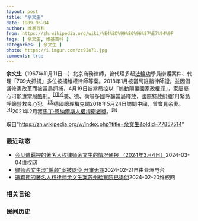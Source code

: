 ```yaml
---
layout: post
title: "余文生"
date: 1989-06-04
author: 维基百科
from: https://zh.wikipedia.org/wiki/%E4%BD%99%E6%96%87%E7%94%9F
tags: [ 余文生, 维基百科 ]
categories: [ 余文生 ]
photo: https://i.imgur.com/zc9Io71.jpg
comments: true
---
```

<div class="mw-content-ltr mw-parser-output" lang="zh" dir="ltr">
<p><b>余文生</b>（1967年11月11日<span class="useeditintro" title="Template:BLP editintro">—</span>）北京商務律師，曾代理多起<a href="/wiki/%E6%B3%95%E8%BC%AA%E5%8A%9F" class="mw-redirect" title="法輪功">法輪功</a>學員辯護案件、代理「709大抓捕」多位被捕維權律師等案。2018年1月被當局註銷律師證，並因倡議修憲改革而被當局抓捕，4月19日被當局控以「煽動顛覆國家政權罪」，家屬憂心可能遭當局酷刑。<sup id="cite_ref-EPO0420_1-0" class="reference"><a href="#cite_note-EPO0420-1">[1]</a></sup><sup id="cite_ref-bbc17_2-0" class="reference"><a href="#cite_note-bbc17-2">[2]</a></sup>美、德、荷等多國呼籲當局釋放，國際特赦組織1月緊急呼籲營救良心犯。<sup id="cite_ref-amnesty_3-0" class="reference"><a href="#cite_note-amnesty-3">[3]</a></sup>德國總理梅克爾2018年5月24日訪問中國，曾會見余妻。<sup id="cite_ref-4" class="reference"><a href="#cite_note-4">[4]</a></sup>2021年2月獲<a href="/wiki/%E9%A9%AC%E4%B8%81%C2%B7%E6%81%A9%E7%BA%B3%E5%B0%94%E6%96%AF%E4%BA%BA%E6%9D%83%E6%8D%8D%E5%8D%AB%E8%80%85%E5%A5%96" title="马丁·恩纳尔斯人权捍卫者奖">馬丁·恩納爾斯人權捍衛者獎</a>。<sup id="cite_ref-5" class="reference"><a href="#cite_note-5">[5]</a></sup>
</p>
<meta property="mw:PageProp/toc">
</div><!--esi <esi:include src="/esitest-fa8a495983347898/content" /> --><noscript><img src="https://login.wikimedia.org/wiki/Special:CentralAutoLogin/start?type=1x1" alt="" width="1" height="1" style="border: none; position: absolute;"></noscript>
<div class="printfooter" data-nosnippet="">取自“<a dir="ltr" href="https://zh.wikipedia.org/w/index.php?title=余文生&amp;oldid=77857514">https://zh.wikipedia.org/w/index.php?title=余文生&amp;oldid=77857514</a>”</div><div id="recent-news"><h3>最近动态</h3><ul><li><a href="https://nodebe4.github.io/waimei/2024-03-04/%E4%BC%9A%E8%A7%81%E9%81%AD%E7%BE%81%E6%8A%BC%E7%9A%84%E8%91%97%E5%90%8D%E4%BA%BA%E6%9D%83%E5%BE%8B%E5%B8%88%E4%BD%99%E6%96%87%E7%94%9F%E7%9A%84%E6%83%85%E5%86%B5%E9%80%9A%E6%8A%A5-2024%E5%B9%B43%E6%9C%884%E6%97%A5" title="会见遭羁押的著名人权律师余文生的情况通报 （2024年3月4日）—— （维权网信息中心报道）2024年3月5日，本网获悉：葛文秀律师昨天会见了遭羁押的著名人权律师余文生，余文生状态很好，只是关心...">会见遭羁押的著名人权律师余文生的情况通报 （2024年3月4日）</a><time>2024-03-04</time><a class="tag">维权网</a></li>
<li><a href="https://nodebe4.github.io/waimei/2024-02-21/%E5%BE%8B%E5%B8%88%E4%BD%99%E6%96%87%E7%94%9F%E6%B6%89-%E7%85%BD%E9%A2%A0-%E6%A1%88%E8%A2%AB%E9%80%80%E4%BE%A6-%E5%BC%80%E5%AE%A1%E6%97%A0%E6%9C%9F" title="律师余文生涉”煽颠”案被退侦 开审无期—— 北京人权律师余文生 美联社图片 北京人权律师余文生和妻子许艳因涉及&quot;煽动颠覆国家政权&quot;等罪名目前被羁押在苏州的看守所。近日余文生案...">律师余文生涉"煽颠"案被退侦 开审无期</a><time>2024-02-21</time><a class="tag">自由亚洲电台</a></li>
<li><a href="https://nodebe4.github.io/waimei/2024-02-20/%E9%81%AD%E7%BE%81%E6%8A%BC%E7%9A%84%E8%91%97%E5%90%8D%E4%BA%BA%E6%9D%83%E5%BE%8B%E5%B8%88%E4%BD%99%E6%96%87%E7%94%9F%E6%A1%88%E8%8B%8F%E5%B7%9E%E6%A3%80%E5%AF%9F%E9%99%A2%E5%B7%B2%E9%80%80%E4%BE%A6" title="遭羁押的著名人权律师余文生案苏州检察院已退侦—— （维权网信息中心报道）2024年2月21日，本网获悉：遭羁押的著名人权律师余文生及其妻子许艳被从北京转至苏州关押后，其案转至苏州检察院。今日获悉...">遭羁押的著名人权律师余文生案苏州检察院已退侦</a><time>2024-02-20</time><a class="tag">维权网</a></li>
</ul></div><div id="open-opinion"><h3>相关言论</h3><ul></ul></div><div id="mjls-record"><h3>民间历史</h3><ul></ul></div>
